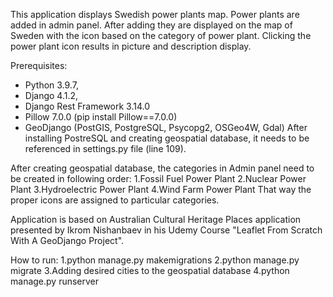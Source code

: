 This application displays Swedish power plants map. Power plants are added in admin panel. After adding they are displayed on the map of Sweden with the icon based on the category of power plant. Clicking the power plant icon results in picture and description display.

Prerequisites:

- Python 3.9.7,
- Django 4.1.2,
- Django Rest Framework 3.14.0
- Pillow 7.0.0 (pip install Pillow==7.0.0)
- GeoDjango (PostGIS, PostgreSQL, Psycopg2, OSGeo4W, Gdal)
After installing PostreSQL and creating geospatial database, it needs to be referenced in settings.py file (line 109).

After creating geospatial database, the categories in Admin panel need to be created in following order:
1.Fossil Fuel Power Plant
2.Nuclear Power Plant
3.Hydroelectric Power Plant
4.Wind Farm Power Plant
That way the proper icons are assigned to particular categories.

Application is based on Australian Cultural Heritage Places application presented by Ikrom Nishanbaev in his Udemy Course "Leaflet From Scratch With A GeoDjango Project".

How to run: 1.python manage.py makemigrations 2.python manage.py migrate 3.Adding desired cities to the geospatial database 4.python manage.py runserver
